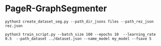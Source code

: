 # PageR-GraphSegmenter
```
python3 create_dataset_seg.py --path_dir_jsons files --path_rez_json rez.json
```

```
python3 train_script.py --batch_size 100 --epochs 10  --learning_rate 0.5  --path_dataset ../dataset.json --name_model my_model --fsave 5
```
